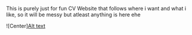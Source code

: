 This is purely just for fun CV Website that follows where i want and what i like, so it will be messy but atleast anything is here ehe 

![Center][Alt text](anime-baka.gif)
